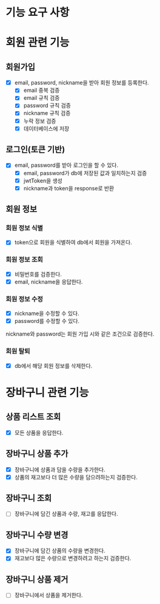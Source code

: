 # 기능 요구 사항

# 회원 관련 기능
## 회원가입

- [x]  email, password, nickname을 받아 회원 정보를 등록한다.
   - [x]  email 중복 검증
   - [x]  email 규칙 검증
   - [x]  password 규칙 검증
   - [x]  nickname 규칙 검증
   - [x]  누락 정보 검증
   - [x]  데이터베이스에 저장
   
## 로그인(토큰 기반)

- [x]  email, password를 받아 로그인을 할 수 있다.
   - [x]  email, password가 db에 저장된 값과 일치하는지 검증
   - [x]  jwtToken을 생성
   - [x]  nickname과 token을 response로 반환

## 회원 정보

### 회원 정보 식별

- [x]  token으로 회원을 식별하여 db에서 회원을 가져온다.

### 회원 정보 조회

- [x]  비밀번호를 검증한다.
- [x]  email, nickname을 응답한다.

### 회원 정보 수정

- [x]  nickname을 수정할 수 있다.
- [x]  password를 수정할 수 있다.

nickname와 password는 회원 가입 시와 같은 조건으로 검증한다.

### 회원 탈퇴

- [x]  db에서 해당 회원 정보를 삭제한다.

# 장바구니 관련 기능

## 상품 리스트 조회
- [x] 모든 상품을 응답한다.

## 장바구니 상품 추가
- [x] 장바구니에 상품과 담을 수량을 추가한다.
- [x] 상품의 재고보다 더 많은 수량을 담으려하는지 검증한다.

## 장바구니 조회
- [ ] 장바구니에 담긴 상품과 수량, 재고를 응답한다.

## 장바구니 수량 변경
- [x] 장바구니에 담긴 상품의 수량을 변경한다.
- [x] 재고보다 많은 수량으로 변경하려고 하는지 검증한다.

## 장바구니 상품 제거
- [ ] 장바구니에서 상품을 제거한다.
